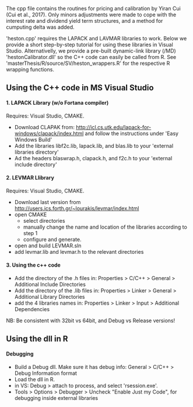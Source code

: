 The cpp file contains the routines for pricing and calibration by Yiran Cui (Cui et al., 2017). Only minors adjustments were made to cope with the interest rate and dividend yield term structures, and a method for cumputing delta was added. 

'heston.cpp' requires the LAPACK and LAVMAR libraries to work. Below we provide a short step-by-step tutorial for using these libraries in Visual Studio. Alternativelly, we provide a pre-built dynamic-link library (/MD) 'hestonCalibrator.dll' so the C++ code can easily be called from R. See 'masterThesis/R/source/SV/heston_wrappers.R' for the respective R wrapping functions. 

Using the C++ code in MS Visual Studio 
---
#### 1. LAPACK Library (w/o Fortana compiler) ####
Requires: Visual Studio, CMAKE. 
* Download CLAPAK from: http://icl.cs.utk.edu/lapack-for-windows/clapack/index.html and follow the instructions under 'Easy Windows Build'
* Add the libraries libf2c.lib, lapack.lib, and blas.lib to your 'external libraries directory' 
* Ad the headers blaswrap.h, clapack.h, and f2c.h to your 'external include directory' 

#### 2. LEVMAR Llibrary ####
Requires: Visual Studio, CMAKE. 
* Download last version from http://users.ics.forth.gr/~lourakis/levmar/index.html
* open CMAKE 
    * select directories 
    * manually change the name and location of the libraries according to step 1
    * configure and generate. 
* open and build LEVMAR.sln
* add levmar.lib and levmar.h to the relevant directories

#### 3. Using the c++ code ####
* Add the directory of the .h files in: Properties > C/C++ > General > Additional Include Directories
* Add the directory of the .lib files in: Properties > Linker > General > Additional Library Directories
* add the 4 libraries names in: Properties > Linker > Input > Additional Dependencies 

NB: Be consistent with 32bit vs 64bit, and Debug vs Release versions!

Using the dll in R 
--- 
#### Debugging #### 
* Build a Debug dll. Make sure it has debug info: General > C/C++ > Debug Information format
* Load the dll in R.
* in VS: Debug > attach to process, and select 'rsession.exe'. 
* Tools > Options > Debugger > Uncheck "Enable Just my Code", for debugging inside external libraries 
